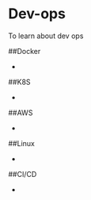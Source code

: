 # Dev-ops
To learn about dev ops


##Docker
- []()<br>

##K8S
- []()<br>

##AWS
- []()<br>

##Linux
- []()<br>

##CI/CD
- []()<br>

